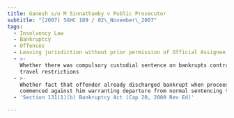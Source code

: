 ```yaml
---
title: Ganesh s/o M Sinnathamby v Public Prosecutor
subtitle: "[2007] SGHC 189 / 02\_November\_2007"
tags:
  - Insolvency Law
  - Bankruptcy
  - Offences
  - Leaving jurisdiction without prior permission of Official Assignee
  - >-
    Whether there was compulsory custodial sentence on bankrupts contravening
    travel restrictions
  - >-
    Whether fact that offender already discharged bankrupt when proceedings
    commenced against him warranting departure from normal sentencing tariff
  - 'Section 131(1)(b) Bankruptcy Act (Cap 20, 2000 Rev Ed)'

---
```


